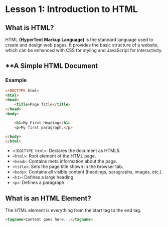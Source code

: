 # **Lesson 1: Introduction to HTML**

## **What is HTML?**

HTML **(HyperText Markup Language)** is the standard language used to create and design web pages. It provides the basic structure of a website, which can be enhanced with CSS for styling and JavaScript for interactivity.

## **A Simple HTML Document

### Example

```html
<!DOCTYPE html>
<html>
<head>
    <title>Page Title</title>
</head>
<body>

    <h1>My First Heading</h1>
    <p>My first paragraph.</p>

</body>
</html>
```
-   `<!DOCTYPE html>`: Declares the document as HTML5.
-   `<html>`: Root element of the HTML page.
-   `<head>`: Contains meta information about the page.
-   `<title>`: Sets the page title shown in the browser tab.
-   `<body>`: Contains all visible content (headings, paragraphs, images, etc.).
-   `<h1>`: Defines a large heading.
-   `<p>`: Defines a paragraph.

## What is an HTML Element?

The HTML element is everything from the start tag to the end tag.

```html
<tagname>Content goes here...</tagname>
```

<!--stackedit_data:
eyJoaXN0b3J5IjpbMTM1MzU4OTI0NCwtMzM3NTExODk4LC0xMz
E2MTcxNzA0LC00NzU4NTQ4MV19
-->